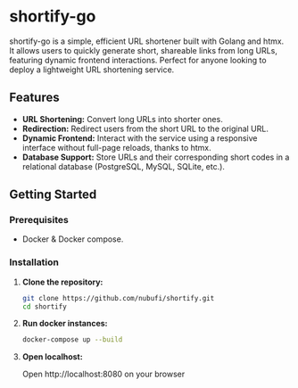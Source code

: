 # shortify-go
shortify-go is a simple, efficient URL shortener built with Golang and htmx. It allows users to quickly generate short, shareable links from long URLs, featuring dynamic frontend interactions. Perfect for anyone looking to deploy a lightweight URL shortening service.

## Features

- **URL Shortening:** Convert long URLs into shorter ones.
- **Redirection:** Redirect users from the short URL to the original URL.
- **Dynamic Frontend:** Interact with the service using a responsive interface without full-page reloads, thanks to htmx.
- **Database Support:** Store URLs and their corresponding short codes in a relational database (PostgreSQL, MySQL, SQLite, etc.).

## Getting Started

### Prerequisites

- Docker & Docker compose.

### Installation

1. **Clone the repository:**

   ```bash
   git clone https://github.com/nubufi/shortify.git
   cd shortify
   ```
2. **Run docker instances:**

    ```bash
    docker-compose up --build
    ```

3. **Open localhost:**
    
    Open http://localhost:8080 on your browser
